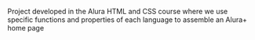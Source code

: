 Project developed in the Alura HTML and CSS course where we use specific functions and properties of each language to assemble an Alura+ home page
